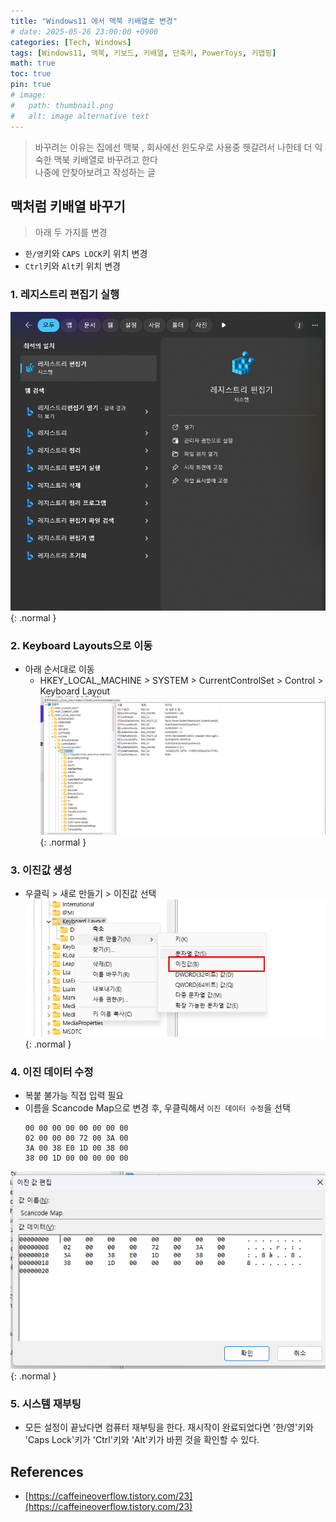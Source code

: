 ```yaml
---
title: "Windows11 에서 맥북 키배열로 변경"
# date: 2025-05-26 23:00:00 +0900
categories: [Tech, Windows]
tags: [Windows11, 맥북, 키보드, 키배열, 단축키, PowerToys, 키맵핑]
math: true
toc: true
pin: true
# image:
#   path: thumbnail.png
#   alt: image alternative text
---
```


> 바꾸려는 이유는 집에선 맥북 , 회사에선 윈도우로 사용중 헷갈려서 나한테 더 익숙한 맥북 키배열로 바꾸려고 한다 <br>
나중에 안찾아보려고 작성하는 글

## 맥처럼 키배열 바꾸기 
> 아래 두 가지를 변경 
- `한/영`키와 `CAPS LOCK`키 위치 변경
- `Ctrl`키와 `Alt`키 위치 변경 

### 1. 레지스트리 편집기 실행 
![Desktop View](/assets/img/for_post/2025-05-25-window-1.png){: .normal }

### 2. Keyboard Layouts으로 이동
- 아래 순서대로 이동 
    - HKEY_LOCAL_MACHINE > SYSTEM > CurrentControlSet > Control > Keyboard Layout
![Desktop View](/assets/img/for_post/2025-05-25-window-2.png){: .normal }


### 3. 이진값 생성
- 우클릭 > 새로 만들기 > 이진값 선택
![Desktop View](/assets/img/for_post/2025-05-25-window-3.png){: .normal }

### 4. 이진 데이터 수정
- 복붙 불가능 직접 입력 필요
- 이름을 Scancode Map으로 변경 후, 우클릭해서 `이진 데이터 수정`을 선택 
    ```
    00 00 00 00 00 00 00 00
    02 00 00 00 72 00 3A 00
    3A 00 38 E0 1D 00 38 00
    38 00 1D 00 00 00 00 00
    ```
![Desktop View](/assets/img/for_post/2025-05-25-window-4.png){: .normal }

### 5. 시스템 재부팅 
- 모든 설정이 끝났다면 컴퓨터 재부팅을 한다. 재시작이 완료되었다면 '한/영'키와 'Caps Lock'키가 'Ctrl'키와 'Alt'키가 바뀐 것을 확인할 수 있다.


## References
- [https://caffeineoverflow.tistory.com/23](https://caffeineoverflow.tistory.com/23)